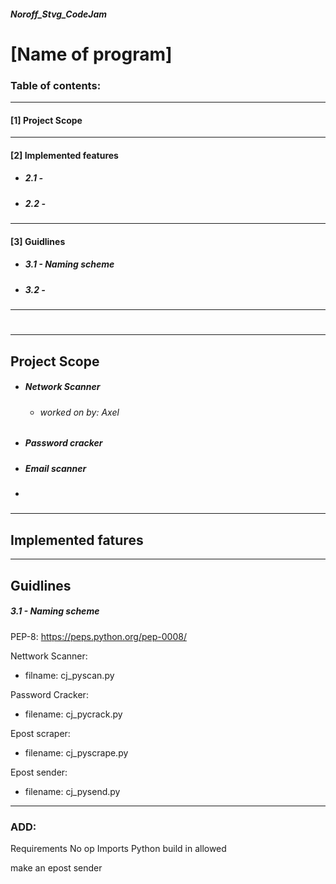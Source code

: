 ##### Noroff_Stvg_CodeJam

# [Name of program]

### Table of contents:


___________________________________________________
#### [1] Project Scope

___________________________________________________
#### [2] Implemented features
* ##### 2.1 - 
* ##### 2.2 - 
___________________________________________________
#### [3] Guidlines
* ##### 3.1 - Naming scheme 
* ##### 3.2 - 

___________________________________________________
#
#
#
#
___________________________________________________
## Project Scope
* ##### Network Scanner
    * ###### worked on by: Axel

* ##### Password cracker

* ##### Email scanner

* ##### 
    


____________________________________________________
## Implemented fatures



____________________________________________________
## Guidlines
##### 3.1 - Naming scheme
PEP-8: https://peps.python.org/pep-0008/

Nettwork Scanner:
* filname: cj_pyscan.py

Password Cracker: 
* filename: cj_pycrack.py

Epost scraper:
* filename: cj_pyscrape.py

Epost sender:
* filename: cj_pysend.py






____________________________________________________


### ADD:
Requirements
No op Imports
Python build in allowed


make an epost sender
